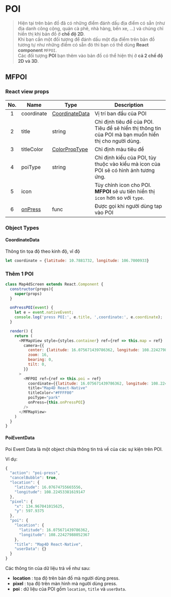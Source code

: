 # POI

> Hiện tại trên bản đồ đã có những điểm đánh dấu địa điểm có sẵn (như địa danh công cộng, quán cà phê, nhà hàng, bến xe, ...) và chúng chỉ hiển thị khi bản đồ ở **chế độ 2D**.  
> Khi bạn cần một đối tượng để đánh dấu một địa điểm trên bản đồ tương tự như những điểm có sẵn đó thì bạn có thể dùng **React component** `MFPOI`.  
> Các đối tượng **POI** bạn thêm vào bản đồ có thể hiện thị ở **cả 2 chế độ 2D và 3D**.

## MFPOI

### React view props

| No. | Name       | Type                                                 | Description                                                                                          |
|:---:|------------|------------------------------------------------------|------------------------------------------------------------------------------------------------------|
|  1  | coordinate | [CoordinateData](#CoordinateData)                    | Vị trí ban đầu của POI                                                                               |
|  2  | title      | string                                               | Chỉ định tiêu đề của POI. Tiêu đề sẽ hiển thị thông tin của POI mà bạn muốn hiển thị cho người dùng. |
|  3  | titleColor | [ColorPropType](https://reactnative.dev/docs/colors) | Chỉ định màu tiêu đề                                                                                 |
|  4  | poiType    | string                                               | Chỉ định kiểu của POI, tùy thuộc vào kiểu mà icon của POI sẽ có hình ảnh tương ứng.                  |
|  5  | icon       |                                                      | Tùy chỉnh icon cho POI. **MFPOI** sẽ ưu tiên hiển thị `icon` hơn so với `type`.                      |
|  6  | [onPress](#PoiEventData) | func                                   | Được gọi khi người dùng tap vào POI                                                                  |

### Object Types

#### CoordinateData

Thông tin tọa độ theo kinh độ, vĩ độ

```js
let coordinate = {latitude: 10.7881732, longitude: 106.7000933}
```

###  Thêm 1 POI

```js
class Map4dScreen extends React.Component {
  constructor(props){
    super(props)
  }

  onPressPOI(event) {
    let e = event.nativeEvent;
    console.log('press POI:', e.title, ',coordinate:', e.coordinate);
  }

  render() {
    return (
      <MFMapView style={styles.container} ref={ref => this.map = ref}
        camera={{
          center: {latitude: 16.075671439786362, longitude: 108.22427988052367},
          zoom: 16,
          bearing: 0,
          tilt: 0,
        }}
      >
        <MFPOI ref={ref => this.poi = ref}
          coordinate={{latitude: 16.075671439786362, longitude: 108.22427988052367}}
          title="Map4D React-Native"
          titleColor="#FFFF00"
          poiType="park"
          onPress={this.onPressPOI}
        />
      </MFMapView>
    )
  }
}
```

#### PoiEventData

Poi Event Data là một object chứa thông tin trả về của các sự kiện trên POI.

Ví dụ:
```js
{
  "action": "poi-press",
  "cancelBubble": true,
  "location": {
    "latitude": 16.07674755665556,
    "longitude": 108.22453381619147
  },
  "pixel": {
    "x": 134.967041015625,
    "y": 597.9375
  },
  "poi": {
    "location": {
      "latitude": 16.075671439786362,
      "longitude": 108.22427988052367
    },
    "title": "Map4D React-Native",
    "userData": {}
  }
}
```

Các thông tin của dữ liệu trả về như sau:
- **location** : tọa độ trên bản đồ mà người dùng press.
- **pixel** : tọa độ trên màn hình mà người dùng press.
- **poi** : dữ liệu của POI gồm `location`, `title` và `userData`.
